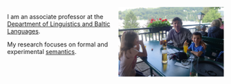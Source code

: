 
<style>
  .col2 {
    columns: 2 200px;         /* number of columns and width in pixels*/
    -webkit-columns: 2 200px; /* chrome, safari */
    -moz-columns: 2 200px;    /* firefox */
  }
</style>

<div class="col2">

I am an associate professor at the [Department of Linguistics and Baltic Languages](http://www.phil.muni.cz/jazyk/). 

My research focuses on formal and experimental [semantics](https://www.britannica.com/science/semantics). 



![](DSC06915.jpg)
</div>
